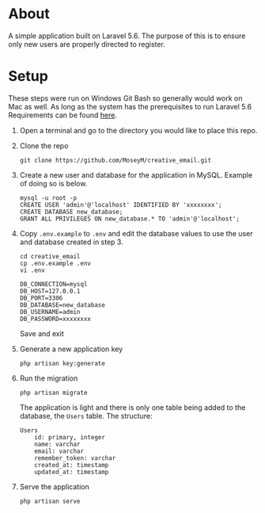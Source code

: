# About
A simple application built on Laravel 5.6. The purpose of this is to ensure only new users are properly directed to register. 


# Setup
These steps were run on Windows Git Bash so generally would work on Mac as well. As long as the system has the prerequisites to run Laravel 5.6 Requirements can be found [here](https://laravel.com/docs/5.6#installation).

1. Open a terminal and go to the directory you would like to place this repo.

2. Clone the repo

    `git clone https://github.com/MoseyM/creative_email.git`

3. Create a new user and database for the application in MySQL. Example of doing so is below.

    ```
    mysql -u root -p
    CREATE USER 'admin'@'localhost' IDENTIFIED BY 'xxxxxxxx';
    CREATE DATABASE new_database;
    GRANT ALL PRIVILEGES ON new_database.* TO 'admin'@'localhost';
    ```

4. Copy `.env.example` to `.env` and edit the database values to use the user and database created in step 3.

    ```
    cd creative_email
    cp .env.example .env
    vi .env
    ```

    ```
    DB_CONNECTION=mysql
    DB_HOST=127.0.0.1
    DB_PORT=3306
    DB_DATABASE=new_database
    DB_USERNAME=admin
    DB_PASSWORD=xxxxxxxx
    ```
    Save and exit

6. Generate a new application key

    `php artisan key:generate`

5. Run the migration

    `php artisan migrate`

    The application is light and there is only one table being added to the database, the `Users` table. The structure:

    ```
    Users
        id: primary, integer
        name: varchar
        email: varchar
        remember_token: varchar
        created_at: timestamp
        updated_at: timestamp
    ```

6. Serve the application
    
    `php artisan serve`


